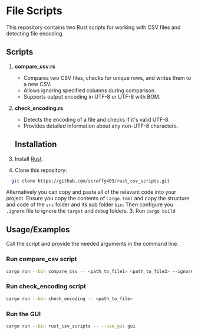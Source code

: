 
# File Scripts

This repository contains two Rust scripts for working with CSV files and detecting file encoding.

## Scripts

1. **compare_csv.rs**
   - Compares two CSV files, checks for unique rows, and writes them to a new CSV.
   - Allows ignoring specified columns during comparison.
   - Supports output encoding in UTF-8 or UTF-8 with BOM.

2. **check_encoding.rs**
   - Detects the encoding of a file and checks if it's valid UTF-8.
   - Provides detailed information about any non-UTF-8 characters.

    ## Installation

1. Install [Rust](https://www.rust-lang.org/).
2. Clone this repository:

```bash
  git clone https://github.com/scruffy403/rust_csv_scripts.git
```
Alternatively you can copy and paste all of the relevant code into your project. Ensure you copy the contents of `Cargo.toml` and copy the structure and code of the `src` folder and its sub folder `bin`. Then configure you `.ignore` file to ignore the `target`  and `debug` folders.
3. Run `cargo build`
## Usage/Examples
Call the script and provide the needed arguments in the command line. 

### Run compare_csv script

```bash
cargo run --bin compare_csv -- <path_to_file1> <path_to_file2> --ignore <ignored_column_names> --encoding <encoding_type>
```

### Run check_encoding script

```bash
cargo run --bin check_encoding -- <path_to_file>
```

### Run the GUI

```bash
cargo run --bin rust_csv_scripts -- --use_gui gui
```
